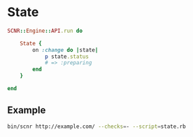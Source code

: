 # State

```ruby
SCNR::Engine::API.run do

    State {
        on :change do |state|
            p state.status
            # => :preparing
        end
    }

end
```

## Example

```bash
bin/scnr http://example.com/ --checks=- --script=state.rb
```
